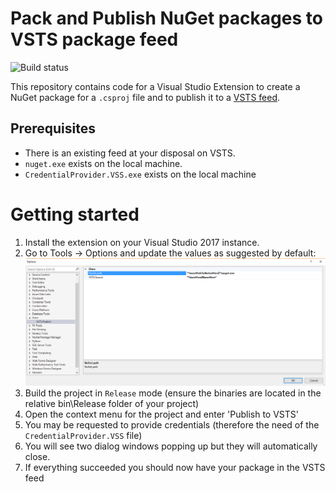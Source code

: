 # Pack and Publish NuGet packages to VSTS package feed

![Build status](https://dimenicsbe.visualstudio.com/DefaultCollection/_apis/public/build/definitions/91638aec-d5dd-4cc8-9037-4f633c3c5fe3/77/badge)

This repository contains code for a Visual Studio Extension to create a NuGet package for a `.csproj` file and to publish it to a [VSTS feed](https://docs.microsoft.com/en-us/vsts/package/get-started-nuget).

## Prerequisites

- There is an existing feed at your disposal on VSTS.
- `nuget.exe` exists on the local machine.
- `CredentialProvider.VSS.exe` exists on the local machine

# Getting started

1) Install the extension on your Visual Studio 2017 instance.
2) Go to Tools -> Options and update the values as suggested by default:
   ![Visual Studio Options](options.png)
3) Build the project in `Release` mode (ensure the binaries are located in the relative bin\Release folder of your project)
4) Open the context menu for the project and enter 'Publish to VSTS'
5) You may be requested to provide credentials (therefore the need of the `CredentialProvider.VSS` file)
6) You will see two dialog windows popping up but they will automatically close.
7) If everything succeeded you should now have your package in the VSTS feed
